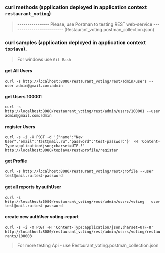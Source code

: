 ### curl methods (application deployed in application context `restaurant_voting`)

> ---------------- Please, use Postman to testing REST web-service --------------------------
>                  (Restaurant_voting.postman_collection.json)
>
### curl samples (application deployed in application context `topjava`).
> For windows use `Git Bash`

#### get All Users
`curl -s http://localhost:8080/restaurant_voting/rest/admin/users --user admin@gmail.com:admin`

#### get Users 100001
`curl -s http://localhost:8080/restaurant_voting/rest/admin/users/100001 --user admin@gmail.com:admin`

#### register Users
`curl -s -i -X POST -d '{"name":"New User","email":"test@mail.ru","password":"test-password"}' -H 'Content-Type:application/json;charset=UTF-8' http://localhost:8080/topjava/rest/profile/register`

#### get Profile
`curl -s http://localhost:8080/restaurant_voting/rest/profile --user test@mail.ru:test-password`

#### get all reports by authUser
`curl -s http://localhost:8080/restaurant_voting/rest/admin/users/voting --user test@mail.ru:test-password`

#### create new authUser voting-report
`curl -s -i -X POST -H 'Content-Type:application/json;charset=UTF-8' http://localhost:8080/restaurant_voting/rest/admin/users/voting/restaurants/100003`


> For more testing Api - use Restaurant_voting.postman_collection.json